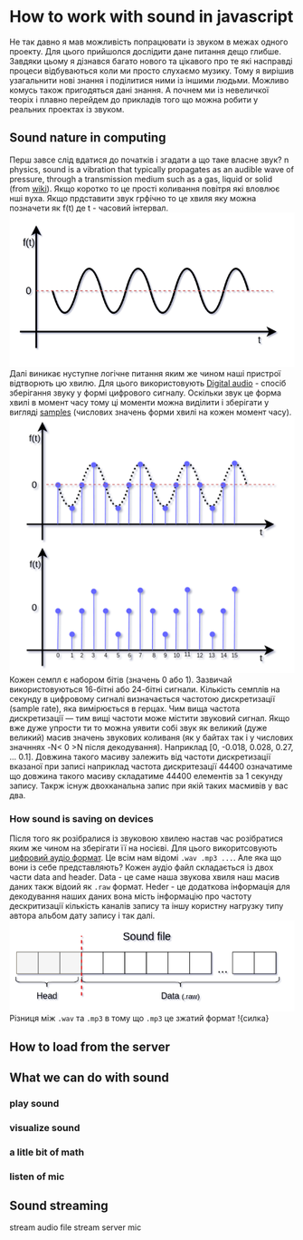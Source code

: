 # How to work with sound in javascript
Не так давно я мав можливість попрацювати із звуком в межах одного проекту. Для цього прийшолся дослідити дане питання дещо глибше. Завдяки цьому я дізнався багато нового та цікавого про те які насправді процеси відбуваються коли ми просто слухаємо музику. Тому я вирішив узагальнити нові знання і поділитися ними із іншими людьми. Можливо комусь також пригодяться дані знання. А почнем ми із невеличкої теоріх і плавно перейдем до прикладів того що можна робити у реальних проектах із звуком.
## Sound nature in computing
Перш завсе слід вдатися до початків і згадати а що таке власне звук? n physics, sound is a vibration that typically propagates as an audible wave of pressure, through a transmission medium such as a gas, liquid or solid (from [wiki](https://en.wikipedia.org/wiki/Sound)). Якщо коротко то це прості коливання повітря які вловлює нші вуха. Якщо прдставити звук грфічно то це хвиля яку можна позначети як f(t) де t - часовий інтервал.
![](https://github.com/VolodymyrTymets/articles/blob/master/sound-in-js/img/fig1.png?raw=true)
Далі виникає нуступне логічне питання яким же чином наші пристрої відтворють цю хвилю. Для цього використовують [Digital audio](https://en.wikipedia.org/wiki/Digital_audio) - спосіб зберігання звуку у формі цифрового сигналу. Оскільки звук це форма хвилі в момент часу тому ці моменти можна виділити і зберігати у вигляді [samples](https://en.wikipedia.org/wiki/Sampling_(signal_processing)) (числових значень форми хвилі на кожен момент часу). 
![](https://github.com/VolodymyrTymets/articles/blob/master/sound-in-js/img/fig2.png?raw=true)
Кожен семпл є набором бітів (значень 0 або 1). Зазвичай використовуються 16-бітні або 24-бітні сигнали. Кількість семплів на секунду в цифровому сигналі визначається частотою дискретизації (sample rate), яка вимірюється в герцах. Чим вища частота дискретизації — тим вищі частоти може містити звуковий сигнал. 
Якщо вже дуже упрости ти то можна уявити собі звук як великий (дуже великий) масив значень звукових коливаня (як у байтах так і у числових значннях -N< 0 >N після декодування). Наприклад [0, -0.018, 0.028, 0.27, ... 0.1]. Довжина такого масиву залежить від частоти дискретизації вказаної при записі наприклад частота дискритезації 44400 означатиме що довжина такого масиву складатиме 44400 елементів за 1 секунду запису. Такрж існуж двохканальна запис при якій таких масмивів у вас два. 
### How sound is saving on devices
Після того як розібралися із звуковою хвилею настав час розібратися яким же чином на зберігати її на носієві. Для цього викоритсовують [цифровий аудіо формат](https://en.wikipedia.org/wiki/Audio_file_format).  Це всім нам відомі `.wav .mp3 ...`. Але яка що вони із себе представляють? 
Кожен аудіо файл складається із двох части data and header. Data - це саме наша звукова хвиля наш масив даних такж відоий як `.raw` формат. Heder - це додаткова інформація для декодування наших даних вона мість інформацію про частоту дескритизації кількість каналів запису та іншу користну нагрузку типу автора альбом дату запису  і так далі.
![](https://github.com/VolodymyrTymets/articles/blob/master/sound-in-js/img/fig3.png?raw=true)
Різниця між `.wav` та `.mp3` в тому що `.mp3` це зжатий формат !{силка}

## How to load from the server
## What we can do with sound
### play sound
### visualize sound
### a litle bit of math
### listen of mic
## Sound streaming
   stream audio file
   stream server mic